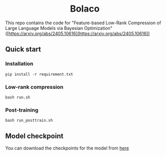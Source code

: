 <div align="center">
<h1>Bolaco</h1>
</div>

This repo contains the code for "Feature-based Low-Rank Compression of Large Language Models via Bayesian Optimization"([https://arxiv.org/abs/2405.10616](https://arxiv.org/abs/2405.10616))

## Quick start
### Installation
```
pip install -r requirement.txt
```

### Low-rank compression
```
bash run.sh
```

### Post-training
```
bash run_posttrain.sh
```


## Model checkpoint
You can download the checkpoints for the model from [here](https://huggingface.co/baldwin6/Bolaco)
